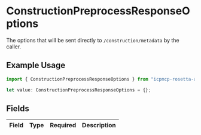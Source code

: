 # ConstructionPreprocessResponseOptions

The options that will be sent directly to `/construction/metadata` by the caller.

## Example Usage

```typescript
import { ConstructionPreprocessResponseOptions } from "icpmcp-rosetta-api";

let value: ConstructionPreprocessResponseOptions = {};
```

## Fields

| Field       | Type        | Required    | Description |
| ----------- | ----------- | ----------- | ----------- |